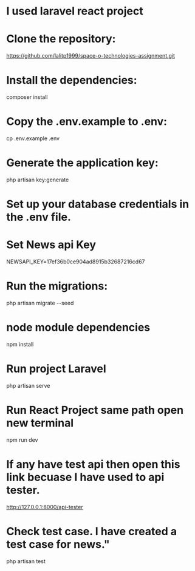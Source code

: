 # I used laravel react project 
# Clone the repository:
https://github.com/lalitp1999/space-o-technologies-assignment.git

# Install the dependencies:
composer install

# Copy the .env.example to .env:
cp .env.example .env

# Generate the application key:
php artisan key:generate

# Set up your database credentials in the .env file.

# Set News api Key
NEWSAPI_KEY=17ef36b0ce904ad8915b32687216cd67

# Run the migrations:
php artisan migrate --seed

# node module dependencies
npm install

# Run project Laravel 
php artisan serve

# Run React Project same path open new terminal
npm run dev

# If any have test api then open this link becuase I have used to api tester.
http://127.0.0.1:8000/api-tester

# Check test case. I have created a test case for news."
php artisan test